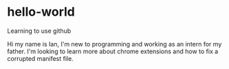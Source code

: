 # hello-world
Learning to use github



Hi my name is Ian, I'm new to programming and working as an intern for my father.
I'm looking to learn more about chrome extensions and how to fix a corrupted manifest file.